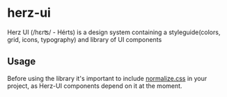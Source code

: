 # herz-ui

Herz UI (/hɛrʦ/ - Hérts) is a design system containing a styleguide(colors, grid, icons, typography) and library of UI components

## Usage

Before using the library it's important to include [normalize.css](https://github.com/necolas/normalize.css) in your project, as Herz-UI components depend on it at the moment.
